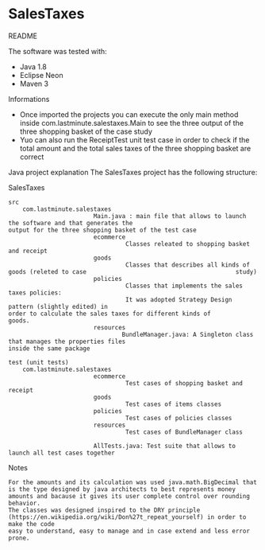 # SalesTaxes

README


The software was tested with:
 - Java 1.8
 - Eclipse Neon
 - Maven 3
 
Informations
- Once imported the projects you can execute the only main method inside com.lastminute.salestaxes.Main to see the three output of the three shopping basket of the case study
- Yuo can also run the ReceiptTest unit test case in order to check if the total amount and the total sales taxes of the three shopping basket are correct


Java project explanation
The SalesTaxes project has the following structure:

SalesTaxes
	
	src 
		com.lastminute.salestaxes
							Main.java : main file that allows to launch the software and that generates the 									output for the three shopping basket of the test case
							ecommerce
								     Classes releated to shopping basket and receipt
							goods
									 Classes that describes all kinds of goods (releted to case 										 study)
							policies
									 Classes that implements the sales taxes policies:
									 It was adopted Strategy Design pattern (slightly edited) in 										 order to calculate the sales taxes for different kinds of 									         goods.
							resources
									BundleManager.java: A Singleton class that manages the properties files 								  									inside the same package
							
	test (unit tests)
		com.lastminute.salestaxes
							ecommerce
								     Test cases of shopping basket and receipt
							goods
									 Test cases of items classes
							policies
									 Test cases of policies classes
							resources
									 Test cases of BundleManager class
							
							AllTests.java: Test suite that allows to launch all test cases together

		

Notes

	For the amounts and its calculation was used java.math.BigDecimal that is the type designed by java architects to best represents money amounts and bacause it gives its user complete control over rounding behavior.
	The classes was designed inspired to the DRY principle (https://en.wikipedia.org/wiki/Don%27t_repeat_yourself) in order to make the code
	easy to understand, easy to manage and in case extend and less error prone.
